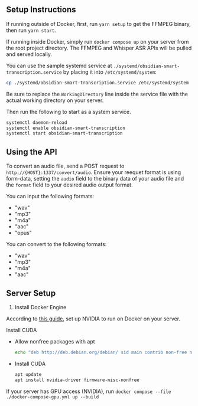 ## Setup Instructions

If running outside of Docker, first, run `yarn setup` to get the FFMPEG binary, then run `yarn start`.

If running inside Docker, simply run `docker compose up` on your server from the root project directory. The FFMPEG and Whisper ASR APIs will be pulled and served locally.

You can use the sample systemd service at `./systemd/obsidian-smart-transcription.service` by placing it into `/etc/systemd/system`:

```bash
cp ./systemd/obsidian-smart-transcription.service /etc/systemd/system
```

Be sure to replace the `WorkingDirectory` line inside the service file with the actual working directory on your server.

Then run the following to start as a system service.

```bash
systemctl daemon-reload
systemctl enable obsidian-smart-transcription
systemctl start obsidian-smart-transcription
```

## Using the API

To convert an audio file, send a POST request to
`http://{HOST}:1337/convert/audio`. Ensure your reequet format is using form-data, setting the `audio` field to the binary data of your audio file and the `format` field to your desired audio output format.

You can input the following formats:

- "wav"
- "mp3"
- "m4a"
- "aac"
- "opus"

You can convert to the following formats:

- "wav"
- "mp3"
- "m4a"
- "aac"

## Server Setup

1. Install Docker Engine

According to [this guide](https://gist.github.com/ingo-m/0952a9d77dc39250b559cbbb91ca9dae), set up NVIDIA to run on Docker on your server.

Install CUDA

- Allow nonfree packages with apt

  ````bash
  echo "deb http://deb.debian.org/debian/ sid main contrib non-free non-free-firmware" >> /etc/apt/sources.list```
  ````

- Install CUDA

  ```bash
  apt update
  apt install nvidia-driver firmware-misc-nonfree

  ```

If your server has GPU access (NVIDIA), run
`docker compose --file ./docker-compose-gpu.yml up --build`
